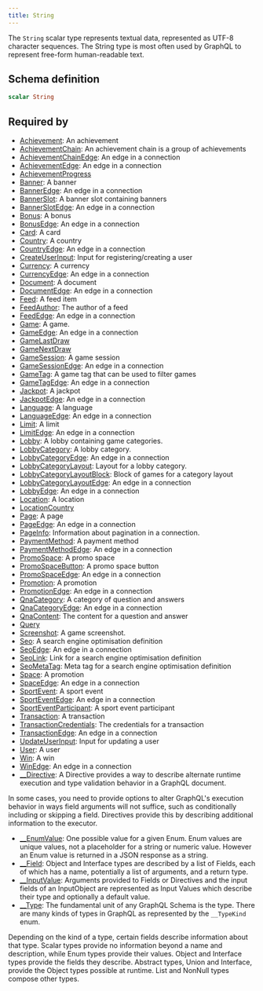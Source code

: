 ```yaml
---
title: String
---
```


<p>The <code>String</code> scalar type represents textual data, represented as UTF-8
character sequences. The String type is most often used by GraphQL to
represent free-form human-readable text.</p>


## Schema definition
```graphql
scalar String
```
## Required by
* [Achievement](graphql/schema/achievement.md): An achievement
* [AchievementChain](graphql/schema/achievementchain.md): An achievement chain is a group of achievements
* [AchievementChainEdge](graphql/schema/achievementchainedge.md): An edge in a connection
* [AchievementEdge](graphql/schema/achievementedge.md): An edge in a connection
* [AchievementProgress](graphql/schema/achievementprogress.md)
* [Banner](graphql/schema/banner.md): A banner
* [BannerEdge](graphql/schema/banneredge.md): An edge in a connection
* [BannerSlot](graphql/schema/bannerslot.md): A banner slot containing banners
* [BannerSlotEdge](graphql/schema/bannerslotedge.md): An edge in a connection
* [Bonus](graphql/schema/bonus.md): A bonus
* [BonusEdge](graphql/schema/bonusedge.md): An edge in a connection
* [Card](graphql/schema/card.md): A card
* [Country](graphql/schema/country.md): A country
* [CountryEdge](graphql/schema/countryedge.md): An edge in a connection
* [CreateUserInput](graphql/schema/createuserinput.md): Input for registering/creating a user
* [Currency](graphql/schema/currency.md): A currency
* [CurrencyEdge](graphql/schema/currencyedge.md): An edge in a connection
* [Document](graphql/schema/document.md): A document
* [DocumentEdge](graphql/schema/documentedge.md): An edge in a connection
* [Feed](graphql/schema/feed.md): A feed item
* [FeedAuthor](graphql/schema/feedauthor.md): The author of a feed
* [FeedEdge](graphql/schema/feededge.md): An edge in a connection
* [Game](graphql/schema/game.md): A game.
* [GameEdge](graphql/schema/gameedge.md): An edge in a connection
* [GameLastDraw](graphql/schema/gamelastdraw.md)
* [GameNextDraw](graphql/schema/gamenextdraw.md)
* [GameSession](graphql/schema/gamesession.md): A game session
* [GameSessionEdge](graphql/schema/gamesessionedge.md): An edge in a connection
* [GameTag](graphql/schema/gametag.md): A game tag that can be used to filter games
* [GameTagEdge](graphql/schema/gametagedge.md): An edge in a connection
* [Jackpot](graphql/schema/jackpot.md): A jackpot
* [JackpotEdge](graphql/schema/jackpotedge.md): An edge in a connection
* [Language](graphql/schema/language.md): A language
* [LanguageEdge](graphql/schema/languageedge.md): An edge in a connection
* [Limit](graphql/schema/limit.md): A limit
* [LimitEdge](graphql/schema/limitedge.md): An edge in a connection
* [Lobby](graphql/schema/lobby.md): A lobby containing game categories.
* [LobbyCategory](graphql/schema/lobbycategory.md): A lobby category.
* [LobbyCategoryEdge](graphql/schema/lobbycategoryedge.md): An edge in a connection
* [LobbyCategoryLayout](graphql/schema/lobbycategorylayout.md): Layout for a lobby category.
* [LobbyCategoryLayoutBlock](graphql/schema/lobbycategorylayoutblock.md): Block of games for a category layout
* [LobbyCategoryLayoutEdge](graphql/schema/lobbycategorylayoutedge.md): An edge in a connection
* [LobbyEdge](graphql/schema/lobbyedge.md): An edge in a connection
* [Location](graphql/schema/location.md): A location
* [LocationCountry](graphql/schema/locationcountry.md)
* [Page](graphql/schema/page.md): A page
* [PageEdge](graphql/schema/pageedge.md): An edge in a connection
* [PageInfo](graphql/schema/pageinfo.md): Information about pagination in a connection.
* [PaymentMethod](graphql/schema/paymentmethod.md): A payment method
* [PaymentMethodEdge](graphql/schema/paymentmethodedge.md): An edge in a connection
* [PromoSpace](graphql/schema/promospace.md): A promo space
* [PromoSpaceButton](graphql/schema/promospacebutton.md): A promo space button
* [PromoSpaceEdge](graphql/schema/promospaceedge.md): An edge in a connection
* [Promotion](graphql/schema/promotion.md): A promotion
* [PromotionEdge](graphql/schema/promotionedge.md): An edge in a connection
* [QnaCategory](graphql/schema/qnacategory.md): A category of question and answers
* [QnaCategoryEdge](graphql/schema/qnacategoryedge.md): An edge in a connection
* [QnaContent](graphql/schema/qnacontent.md): The content for a question and answer
* [Query](graphql/schema/query.md)
* [Screenshot](graphql/schema/screenshot.md): A game screenshot.
* [Seo](graphql/schema/seo.md): A search engine optimisation definition
* [SeoEdge](graphql/schema/seoedge.md): An edge in a connection
* [SeoLink](graphql/schema/seolink.md): Link for a search engine optimisation definition
* [SeoMetaTag](graphql/schema/seometatag.md): Meta tag for a search engine optimisation definition
* [Space](graphql/schema/space.md): A promotion
* [SpaceEdge](graphql/schema/spaceedge.md): An edge in a connection
* [SportEvent](graphql/schema/sportevent.md): A sport event
* [SportEventEdge](graphql/schema/sporteventedge.md): An edge in a connection
* [SportEventParticipant](graphql/schema/sporteventparticipant.md): A sport event participant
* [Transaction](graphql/schema/transaction.md): A transaction
* [TransactionCredentials](graphql/schema/transactioncredentials.md): The credentials for a transaction
* [TransactionEdge](graphql/schema/transactionedge.md): An edge in a connection
* [UpdateUserInput](graphql/schema/updateuserinput.md): Input for updating a user
* [User](graphql/schema/user.md): A user
* [Win](graphql/schema/win.md): A win
* [WinEdge](graphql/schema/winedge.md): An edge in a connection
* [__Directive](graphql/schema/__directive.md): A Directive provides a way to describe alternate runtime execution and type validation behavior in a GraphQL document.

In some cases, you need to provide options to alter GraphQL&#39;s execution behavior in ways field arguments will not suffice, such as conditionally including or skipping a field. Directives provide this by describing additional information to the executor.
* [__EnumValue](graphql/schema/__enumvalue.md): One possible value for a given Enum. Enum values are unique values, not a placeholder for a string or numeric value. However an Enum value is returned in a JSON response as a string.
* [__Field](graphql/schema/__field.md): Object and Interface types are described by a list of Fields, each of which has a name, potentially a list of arguments, and a return type.
* [__InputValue](graphql/schema/__inputvalue.md): Arguments provided to Fields or Directives and the input fields of an InputObject are represented as Input Values which describe their type and optionally a default value.
* [__Type](graphql/schema/__type.md): The fundamental unit of any GraphQL Schema is the type. There are many kinds of types in GraphQL as represented by the `__TypeKind` enum.

Depending on the kind of a type, certain fields describe information about that type. Scalar types provide no information beyond a name and description, while Enum types provide their values. Object and Interface types provide the fields they describe. Abstract types, Union and Interface, provide the Object types possible at runtime. List and NonNull types compose other types.
